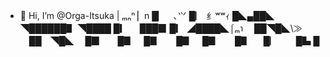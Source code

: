- 👋 Hi, I’m @Orga-Itsuka
 |
ₘₙⁿ
▏n
█▏　､⺍
█▏ ⺰ʷʷｨ
█◣▄██◣
◥██████▋
  ◥████ █▎
  　███▉ █▎
  ◢████◣⌠ₘ℩
  　██◥█◣\≫
  　██　◥█◣
  　█▉　　█▊
  　█▊　　█▊
  　█▊　　█▋
　  █▏　　█▙
    █ ​

<!---
Orga-Itsuka/Orga-Itsuka is a ✨ special ✨ repository because its `README.md` (this file) appears on your GitHub profile.
You can click the Preview link to take a look at your changes.
--->

